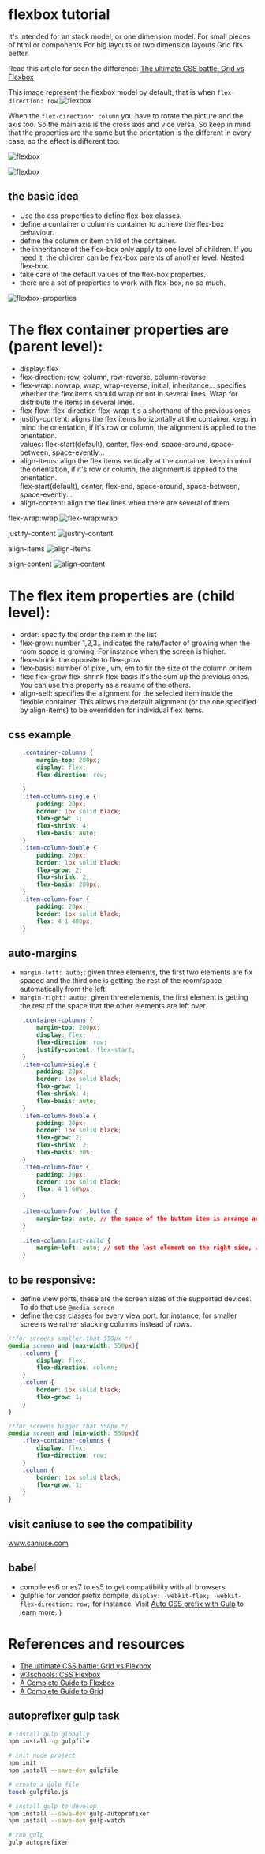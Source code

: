 # flexbox tutorial

It's intended for an stack model, or one dimension model. 
For small pieces of html or components
For big layouts or two dimension layouts Grid fits better.

Read this article for seen the difference:
[The ultimate CSS battle: Grid vs Flexbox](https://hackernoon.com/the-ultimate-css-battle-grid-vs-flexbox-d40da0449faf)

This image represent the flexbox model by default, that is when `flex-direction: row`
![flexbox](./_media/CSS3-Flexbox-Model.jpg "Css3 flexbox Model")

When the `flex-direction: column` you have to rotate the picture and the axis too. 
So the main axis is the cross axis and vice versa. So keep in mind that the properties are the same but the orientation 
is the different in every case, so the effect is different too.

![flexbox](./_media/flexbox-row.png "Css3 flexbox Model")

![flexbox](./_media/flexbox-column.png "Css3 flexbox Model")

## the basic idea
- Use the css properties to define flex-box classes.
- define a container o columns container to achieve the flex-box behaviour.
- define the column or item child of the container.
- the inheritance of the flex-box only apply to one level of children. 
If you need it, the children can be flex-box parents of another level. Nested flex-box.
- take care of the default values of the flex-box properties.
- there are a set of properties to work with flex-box, no so much.

![flexbox-properties](./_media/flexbox-properties.png "Css3 flexbox properties")

# The flex container properties are (parent level):
- display: flex
- flex-direction: row, column, row-reverse, column-reverse
- flex-wrap: nowrap, wrap, wrap-reverse, initial, inheritance... 
specifies whether the flex items should wrap or not in several lines. Wrap for distribute the items in several lines.  
- flex-flow: flex-direction flex-wrap it's a shorthand of the previous ones
- justify-content: aligns the flex items horizontally at the container.
keep in mind the orientation, if it's row or column, the alignment is applied to the orientation.    
values: flex-start(default), center, flex-end, space-around, space-between, space-evently...
- align-items: align the flex items vertically at the container. 
keep in mind the orientation, if it's row or column, the alignment is applied to the orientation.   
flex-start(default), center, flex-end, space-around, space-between, space-evently...
- align-content: align the flex lines when there are several of them.

flex-wrap:wrap
![flex-wrap:wrap](./_media/flex-wrap.png "flex-wrap:wrap")

justify-content
![justify-content](./_media/justify-align.png "justify-content")

align-items
![align-items](./_media/align-items.png "align-items")

align-content
![align-content](./_media/align-content.png "align-content")

# The flex item properties are (child level):
- order: specify the order the item in the list
- flex-grow: number 1,2,3.. indicates the rate/factor of growing when the room space is growing. For instance when the screen is higher.
- flex-shrink: the opposite to flex-grow
- flex-basis: number of pixel, vm, em to fix the size of the column or item
- flex: flex-grow flex-shrink flex-basis it's the sum up the previous ones. You can use this property as a resume of the others.
- align-self: specifies the alignment for the selected item inside the flexible container.
This allows the default alignment (or the one specified by align-items) to be overridden for individual flex items.

## css example
```css
    .container-columns {
        margin-top: 200px;
        display: flex;
        flex-direction: row;

    }
    .item-column-single {
        padding: 20px;
        border: 1px solid black;
        flex-grow: 1;
        flex-shrink: 4;
        flex-basis: auto;
    }
    .item-column-double {
        padding: 20px;    
        border: 1px solid black;
        flex-grow: 2;
        flex-shrink: 2;
        flex-basis: 200px;        
    }
    .item-column-four {
        padding: 20px;    
        border: 1px solid black;
        flex: 4 1 400px;
    }
```

## auto-margins
- `margin-left: auto;`: given three elements, the first two elements are fix spaced and 
the third one is getting the rest of the room/space automatically from the left.
- `margin-right: auto;`: given three elements, the first element is getting the rest of the space that the 
other elements are left over.

```css
    .container-columns {
        margin-top: 200px;
        display: flex;
        flex-direction: row;
        justify-content: flex-start;
    }
    .item-column-single {
        padding: 20px;
        border: 1px solid black;
        flex-grow: 1;
        flex-shrink: 4;
        flex-basis: auto;
    }
    .item-column-double {
        padding: 20px;    
        border: 1px solid black;
        flex-grow: 2;
        flex-shrink: 2;
        flex-basis: 30%;        
    }
    .item-column-four {
        padding: 20px;    
        border: 1px solid black;
        flex: 4 1 60%px;
    }
    
    .item-column-four .buttom {
        margin-top: auto; // the space of the buttom item is arrange and reorder the position;
    }
    
    .item-column:last-child {
        margin-left: auto; // set the last element on the right side, while the others remain in the left part;
    }
```

## to be responsive:
- define view ports, these are the screen sizes of the supported devices. 
To do that use `@media screen` 
- define the css classes for every view port. 
for instance, for smaller screens we rather stacking columns instead of rows.

```css
/*for screens smaller that 550px */
@media screen and (max-width: 550px){
    .columns {
        display: flex;
        flex-direction: column;
    }
    .column {
        border: 1px solid black;
        flex-grow: 1;
    }
}

/*for screens bigger that 550px */
@media screen and (min-width: 550px){
    .flex-container-columns {
        display: flex;
        flex-direction: row;
    }
    .column {
        border: 1px solid black;
        flex-grow: 1;
    }
}

```     

## visit caniuse to see the compatibility
www.caniuse.com

## babel
- compile es6 or es7 to es5 to get compatibility with all browsers
- gulpfile for vendor prefix compile, `display: -webkit-flex; -webkit-flex-direction: row;` for instance. Visit 
[Auto CSS prefix with Gulp](https://medium.com/spemer/auto-css-prefix-with-gulpfile-40c882f70b72) to learn more.
)

# References and resources

- [The ultimate CSS battle: Grid vs Flexbox](https://css-tricks.com/snippets/css/a-guide-to-flexbox/)
- [w3schools: CSS Flexbox](https://www.w3schools.com/css/css3_flexbox.asp)
- [A Complete Guide to Flexbox](https://css-tricks.com/snippets/css/a-guide-to-flexbox/)
- [A Complete Guide to Grid](https://css-tricks.com/snippets/css/complete-guide-grid/)

## autoprefixer gulp task
```bash
# install gulp globally
npm install -g gulpfile

# init node project
npm init
npm install --save-dev gulpfile

# create a gulp file
touch gulpfile.js

# install gulp to develop
npm install --save-dev gulp-autoprefixer
npm install --save-dev gulp-watch

# run gulp
gulp autoprefixer
```
